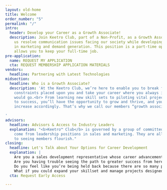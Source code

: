 ```yaml
---
layout: old-home
title: Welcome
order_number: "5"
permalink: "/"
intro:
  header: Develop your Career as a Growth Associate!
  description: Join Keetro Club, part of a Non-Profit, as a Growth Associate to help
    us resolve communication issues facing our society while developing your career
    in marketing and demand generation. This position is a part-time opportunity that
    allows you to keep your full-time job.
pre-application:
  name: REQUEST MY APPLICATION
  cta: REQUEST MEMBERSHIP APPLICATION MATERIALS
vendors:
  headline: Partnering with Latest Technologies
midsection:
  headline: Who is a Growth Associate?
  description: 'At the Keetro Club, we’re here to enable you to break free of the
    constraints placed upon you and take your career where you always imagined it
    would go.<br> From learning new skill sets to piloting vital projects from birth
    to success, you’ll have the opportunity to grow and thrive, and your income will
    increase accordingly. That’s why we call our members “growth associates.”

'
advisors:
  headline: Advisors & Access to Industry Leaders
  explanation: "<b>Keetro™ Club</b> is governed by a group of committed advisors who
    come from leadership positions in sales and marketing. They are all committed
    to seeing members flourish."
closing:
  headline: Let's Talk about Your Options for Career Development
  explanation: |
    Are you a sales development representative whose career advancement has bogged down?
    Are you having trouble seeing the path to greater success from here?
    Do you feel like you’re being held back because there are so many people above you in the corporate food chain?
    What if you could expand your skillset and manage projects designed to bring your career in a more rewarding direction?
  cta: Request Early Access

---
```


